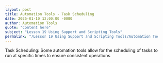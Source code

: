 ```yaml
---
layout: post
title: Automation Tools - Task Scheduling
date: 2025-01-10 12:00:00 -0000
author: Automation Tools
quote: "content here"
subject: "Lesson 19 Using Support and Scripting Tools"
permalink: "/Lesson 19 Using Support and Scripting Tools/Automation Tools/Automation Tools - Task Scheduling"
---
```


Task Scheduling: Some automation tools allow for the scheduling of tasks to run at specific times to ensure consistent operations.
